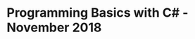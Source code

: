 # <p align="https://softuni.bg/trainings/resources/officedocument/51150/first-steps-in-coding-exercises-programming-basics-with-c-sharp-july-2020/3038"> Programming Basics with C# - November 2018 <a/><p>
